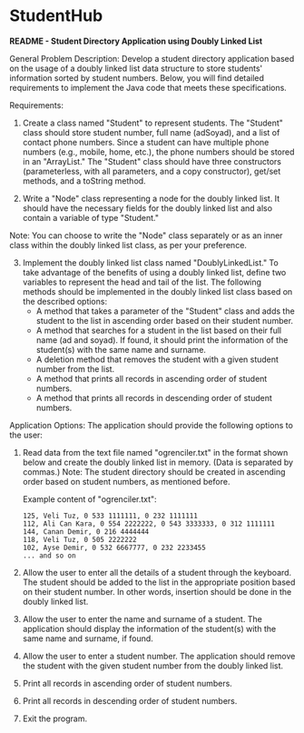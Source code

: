 # StudentHub
**README - Student Directory Application using Doubly Linked List**

General Problem Description:
Develop a student directory application based on the usage of a doubly linked list data structure to store students' information sorted by student numbers. Below, you will find detailed requirements to implement the Java code that meets these specifications.

Requirements:
1. Create a class named "Student" to represent students. The "Student" class should store student number, full name (adSoyad), and a list of contact phone numbers. Since a student can have multiple phone numbers (e.g., mobile, home, etc.), the phone numbers should be stored in an "ArrayList." The "Student" class should have three constructors (parameterless, with all parameters, and a copy constructor), get/set methods, and a toString method.

2. Write a "Node" class representing a node for the doubly linked list. It should have the necessary fields for the doubly linked list and also contain a variable of type "Student."

Note: You can choose to write the "Node" class separately or as an inner class within the doubly linked list class, as per your preference.

3. Implement the doubly linked list class named "DoublyLinkedList." To take advantage of the benefits of using a doubly linked list, define two variables to represent the head and tail of the list. The following methods should be implemented in the doubly linked list class based on the described options:
   * A method that takes a parameter of the "Student" class and adds the student to the list in ascending order based on their student number.
   * A method that searches for a student in the list based on their full name (ad and soyad). If found, it should print the information of the student(s) with the same name and surname.
   * A deletion method that removes the student with a given student number from the list.
   * A method that prints all records in ascending order of student numbers.
   * A method that prints all records in descending order of student numbers.

Application Options:
The application should provide the following options to the user:
1. Read data from the text file named "ogrenciler.txt" in the format shown below and create the doubly linked list in memory. (Data is separated by commas.)
   Note: The student directory should be created in ascending order based on student numbers, as mentioned before.

   Example content of "ogrenciler.txt":
   ```
   125, Veli Tuz, 0 533 1111111, 0 232 1111111
   112, Ali Can Kara, 0 554 2222222, 0 543 3333333, 0 312 1111111
   144, Canan Demir, 0 216 4444444
   118, Veli Tuz, 0 505 2222222
   102, Ayse Demir, 0 532 6667777, 0 232 2233455
   ... and so on
   ```

2. Allow the user to enter all the details of a student through the keyboard. The student should be added to the list in the appropriate position based on their student number. In other words, insertion should be done in the doubly linked list.

3. Allow the user to enter the name and surname of a student. The application should display the information of the student(s) with the same name and surname, if found.

4. Allow the user to enter a student number. The application should remove the student with the given student number from the doubly linked list.

5. Print all records in ascending order of student numbers.

6. Print all records in descending order of student numbers.

7. Exit the program.
